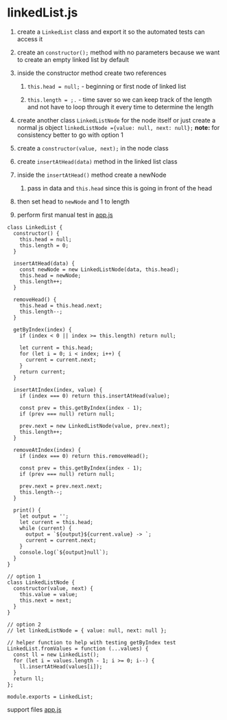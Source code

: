 # linkedList.js

1. create a `LinkedList` class and export it so the automated tests can access it
1. create an `constructor();` method with no parameters because we want to create an empty linked list by default
1. inside the constructor method create two references

   1. `this.head = null;` - beginning or first node of linked list

   1. `this.length = ;.` - time saver so we can keep track of the length and not have to loop through it every time to determine the length

1. create another class `LinkedListNode` for the node itself or just create a normal js object `linkedListNode ={value: null, next: null};` **note:** for consistency better to go with option 1
1. create a `constructor(value, next);` in the node class
1. create `insertAtHead(data)` method in the linked list class
1. inside the `insertAtHead()` method create a newNode
   1. pass in data and `this.head` since this is going in front of the head
1. then set head to `newNode` and 1 to length
1. perform first manual test in [app.js](./appjs.md)

```nodejs
class LinkedList {
  constructor() {
    this.head = null;
    this.length = 0;
  }

  insertAtHead(data) {
    const newNode = new LinkedListNode(data, this.head);
    this.head = newNode;
    this.length++;
  }

  removeHead() {
    this.head = this.head.next;
    this.length--;
  }

  getByIndex(index) {
    if (index < 0 || index >= this.length) return null;

    let current = this.head;
    for (let i = 0; i < index; i++) {
      current = current.next;
    }
    return current;
  }

  insertAtIndex(index, value) {
    if (index === 0) return this.insertAtHead(value);

    const prev = this.getByIndex(index - 1);
    if (prev === null) return null;

    prev.next = new LinkedListNode(value, prev.next);
    this.length++;
  }

  removeAtIndex(index) {
    if (index === 0) return this.removeHead();

    const prev = this.getByIndex(index - 1);
    if (prev === null) return null;

    prev.next = prev.next.next;
    this.length--;
  }

  print() {
    let output = '';
    let current = this.head;
    while (current) {
      output = `${output}${current.value} -> `;
      current = current.next;
    }
    console.log(`${output}null`);
  }
}

// option 1
class LinkedListNode {
  constructor(value, next) {
    this.value = value;
    this.next = next;
  }
}

// option 2
// let linkedListNode = { value: null, next: null };

// helper function to help with testing getByIndex test
LinkedList.fromValues = function (...values) {
  const ll = new LinkedList();
  for (let i = values.length - 1; i >= 0; i--) {
    ll.insertAtHead(values[i]);
  }
  return ll;
};

module.exports = LinkedList;
```

support files [app.js](./appjs.md)
